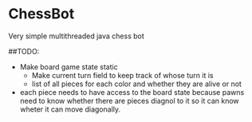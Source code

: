 # ChessBot
Very simple multithreaded java chess bot

##TODO:
* Make board game state static
    * Make current turn field to keep track of whose turn it is
    * list of all pieces for each color and whether they are alive or not
* each piece needs to have access to the board state because pawns need to know whether there are pieces diagnol to it so it can know wheter it can move diagonally.
